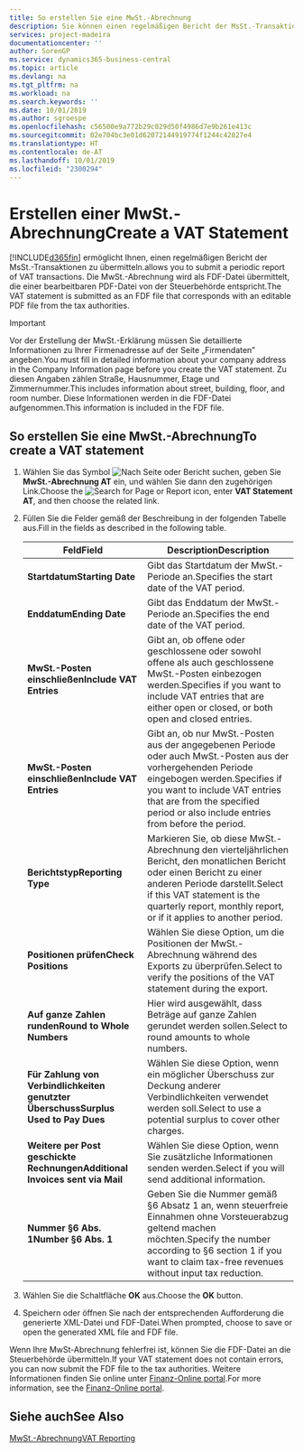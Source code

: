 ```yaml
---
title: So erstellen Sie eine MwSt.-Abrechnung
description: Sie können einen regelmäßigen Bericht der MsSt.-Transaktionen übermitteln. Die MwSt.-Abrechnung wird als FDF-Datei übermittelt, die einer bearbeitbaren PDF-Datei von der Steuerbehörde entspricht.
services: project-madeira
documentationcenter: ''
author: SorenGP
ms.service: dynamics365-business-central
ms.topic: article
ms.devlang: na
ms.tgt_pltfrm: na
ms.workload: na
ms.search.keywords: ''
ms.date: 10/01/2019
ms.author: sgroespe
ms.openlocfilehash: c56500e9a772b29c029d50f4986d7e9b261e413c
ms.sourcegitcommit: 02e704bc3e01d62072144919774f1244c42827e4
ms.translationtype: HT
ms.contentlocale: de-AT
ms.lasthandoff: 10/01/2019
ms.locfileid: "2300294"
---
```

# <a name="create-a-vat-statement"></a><span data-ttu-id="262e9-104">Erstellen einer MwSt.-Abrechnung</span><span class="sxs-lookup"><span data-stu-id="262e9-104">Create a VAT Statement</span></span>
[!INCLUDE[d365fin](../../includes/d365fin_md.md)] <span data-ttu-id="262e9-105">ermöglicht Ihnen, einen regelmäßigen Bericht der MsSt.-Transaktionen zu übermitteln.</span><span class="sxs-lookup"><span data-stu-id="262e9-105">allows you to submit a periodic report of VAT transactions.</span></span> <span data-ttu-id="262e9-106">Die MwSt.-Abrechnung wird als FDF-Datei übermittelt, die einer bearbeitbaren PDF-Datei von der Steuerbehörde entspricht.</span><span class="sxs-lookup"><span data-stu-id="262e9-106">The VAT statement is submitted as an FDF file that corresponds with an editable PDF file from the tax authorities.</span></span>  

> [!IMPORTANT]  
>  <span data-ttu-id="262e9-107">Vor der Erstellung der MwSt.-Erklärung müssen Sie detaillierte Informationen zu Ihrer Firmenadresse auf der Seite „Firmendaten” angeben.</span><span class="sxs-lookup"><span data-stu-id="262e9-107">You must fill in detailed information about your company address in the Company Information page before you create the VAT statement.</span></span> <span data-ttu-id="262e9-108">Zu diesen Angaben zählen Straße, Hausnummer, Etage und Zimmernummer.</span><span class="sxs-lookup"><span data-stu-id="262e9-108">This includes information about street, building, floor, and room number.</span></span> <span data-ttu-id="262e9-109">Diese Informationen werden in die FDF-Datei aufgenommen.</span><span class="sxs-lookup"><span data-stu-id="262e9-109">This information is included in the FDF file.</span></span>  

## <a name="to-create-a-vat-statement"></a><span data-ttu-id="262e9-110">So erstellen Sie eine MwSt.-Abrechnung</span><span class="sxs-lookup"><span data-stu-id="262e9-110">To create a VAT statement</span></span>  

1.  <span data-ttu-id="262e9-111">Wählen Sie das Symbol ![Nach Seite oder Bericht suchen](../../media/ui-search/search_small.png "Nach Seite oder Bericht suchen"), geben Sie **MwSt.-Abrechnung AT** ein, und wählen Sie dann den zugehörigen Link.</span><span class="sxs-lookup"><span data-stu-id="262e9-111">Choose the ![Search for Page or Report](../../media/ui-search/search_small.png "Search for Page or Report icon") icon, enter **VAT Statement AT**, and then choose the related link.</span></span>  
2.  <span data-ttu-id="262e9-112">Füllen Sie die Felder gemäß der Beschreibung in der folgenden Tabelle aus.</span><span class="sxs-lookup"><span data-stu-id="262e9-112">Fill in the fields as described in the following table.</span></span>  

    |<span data-ttu-id="262e9-113">Feld</span><span class="sxs-lookup"><span data-stu-id="262e9-113">Field</span></span>|<span data-ttu-id="262e9-114">Description</span><span class="sxs-lookup"><span data-stu-id="262e9-114">Description</span></span>|  
    |---------------------------------|---------------------------------------|  
    |<span data-ttu-id="262e9-115">**Startdatum**</span><span class="sxs-lookup"><span data-stu-id="262e9-115">**Starting Date**</span></span>|<span data-ttu-id="262e9-116">Gibt das Startdatum der MwSt.-Periode an.</span><span class="sxs-lookup"><span data-stu-id="262e9-116">Specifies the start date of the VAT period.</span></span>|  
    |<span data-ttu-id="262e9-117">**Enddatum**</span><span class="sxs-lookup"><span data-stu-id="262e9-117">**Ending Date**</span></span>|<span data-ttu-id="262e9-118">Gibt das Enddatum der MwSt.-Periode an.</span><span class="sxs-lookup"><span data-stu-id="262e9-118">Specifies the end date of the VAT period.</span></span>|  
    |<span data-ttu-id="262e9-119">**MwSt.-Posten einschließen**</span><span class="sxs-lookup"><span data-stu-id="262e9-119">**Include VAT Entries**</span></span>|<span data-ttu-id="262e9-120">Gibt an, ob offene oder geschlossene oder sowohl offene als auch geschlossene MwSt.-Posten einbezogen werden.</span><span class="sxs-lookup"><span data-stu-id="262e9-120">Specifies if you want to include VAT entries that are either open or closed, or both open and closed entries.</span></span>|  
    |<span data-ttu-id="262e9-121">**MwSt.-Posten einschließen**</span><span class="sxs-lookup"><span data-stu-id="262e9-121">**Include VAT Entries**</span></span>|<span data-ttu-id="262e9-122">Gibt an, ob nur MwSt.-Posten aus der angegebenen Periode oder auch MwSt.-Posten aus der vorhergehenden Periode eingebogen werden.</span><span class="sxs-lookup"><span data-stu-id="262e9-122">Specifies if you want to include VAT entries that are from the specified period or also include entries from before the period.</span></span>|  
    |<span data-ttu-id="262e9-123">**Berichtstyp**</span><span class="sxs-lookup"><span data-stu-id="262e9-123">**Reporting Type**</span></span>|<span data-ttu-id="262e9-124">Markieren Sie, ob diese MwSt.-Abrechnung den vierteljährlichen Bericht, den monatlichen Bericht oder einen Bericht zu einer anderen Periode darstellt.</span><span class="sxs-lookup"><span data-stu-id="262e9-124">Select if this VAT statement is the quarterly report, monthly report, or if it applies to another period.</span></span>|  
    |<span data-ttu-id="262e9-125">**Positionen prüfen**</span><span class="sxs-lookup"><span data-stu-id="262e9-125">**Check Positions**</span></span>|<span data-ttu-id="262e9-126">Wählen Sie diese Option, um die Positionen der MwSt.-Abrechnung während des Exports zu überprüfen.</span><span class="sxs-lookup"><span data-stu-id="262e9-126">Select to verify the positions of the VAT statement during the export.</span></span>|  
    |<span data-ttu-id="262e9-127">**Auf ganze Zahlen runden**</span><span class="sxs-lookup"><span data-stu-id="262e9-127">**Round to Whole Numbers**</span></span>|<span data-ttu-id="262e9-128">Hier wird ausgewählt, dass Beträge auf ganze Zahlen gerundet werden sollen.</span><span class="sxs-lookup"><span data-stu-id="262e9-128">Select to round amounts to whole numbers.</span></span>|  
    |<span data-ttu-id="262e9-129">**Für Zahlung von Verbindlichkeiten genutzter Überschuss**</span><span class="sxs-lookup"><span data-stu-id="262e9-129">**Surplus Used to Pay Dues**</span></span>|<span data-ttu-id="262e9-130">Wählen Sie diese Option, wenn ein möglicher Überschuss zur Deckung anderer Verbindlichkeiten verwendet werden soll.</span><span class="sxs-lookup"><span data-stu-id="262e9-130">Select to use a potential surplus to cover other charges.</span></span>|  
    |<span data-ttu-id="262e9-131">**Weitere per Post geschickte Rechnungen**</span><span class="sxs-lookup"><span data-stu-id="262e9-131">**Additional Invoices sent via Mail**</span></span>|<span data-ttu-id="262e9-132">Wählen Sie diese Option, wenn Sie zusätzliche Informationen senden werden.</span><span class="sxs-lookup"><span data-stu-id="262e9-132">Select if you will send additional information.</span></span>|  
    |<span data-ttu-id="262e9-133">**Nummer §6 Abs. 1**</span><span class="sxs-lookup"><span data-stu-id="262e9-133">**Number §6 Abs. 1**</span></span>|<span data-ttu-id="262e9-134">Geben Sie die Nummer gemäß §6 Absatz 1 an, wenn steuerfreie Einnahmen ohne Vorsteuerabzug geltend machen möchten.</span><span class="sxs-lookup"><span data-stu-id="262e9-134">Specify the number according to §6 section 1 if you want to claim tax-free revenues without input tax reduction.</span></span>|  

3.  <span data-ttu-id="262e9-135">Wählen Sie die Schaltfläche **OK** aus.</span><span class="sxs-lookup"><span data-stu-id="262e9-135">Choose the **OK** button.</span></span>  
4.  <span data-ttu-id="262e9-136">Speichern oder öffnen Sie nach der entsprechenden Aufforderung die generierte XML-Datei und FDF-Datei.</span><span class="sxs-lookup"><span data-stu-id="262e9-136">When prompted, choose to save or open the generated XML file and FDF file.</span></span>  

<span data-ttu-id="262e9-137">Wenn Ihre MwSt-Abrechnung fehlerfrei ist, können Sie die FDF-Datei an die Steuerbehörde übermitteln.</span><span class="sxs-lookup"><span data-stu-id="262e9-137">If your VAT statement does not contain errors, you can now submit the FDF file to the tax authorities.</span></span> <span data-ttu-id="262e9-138">Weitere Informationen finden Sie online unter [Finanz-Online portal](https://go.microsoft.com/fwlink/?LinkId=239929).</span><span class="sxs-lookup"><span data-stu-id="262e9-138">For more information, see the [Finanz-Online portal](https://go.microsoft.com/fwlink/?LinkId=239929).</span></span>  

## <a name="see-also"></a><span data-ttu-id="262e9-139">Siehe auch</span><span class="sxs-lookup"><span data-stu-id="262e9-139">See Also</span></span>  
[<span data-ttu-id="262e9-140">MwSt.-Abrechnung</span><span class="sxs-lookup"><span data-stu-id="262e9-140">VAT Reporting</span></span>](vat-reporting.md)
